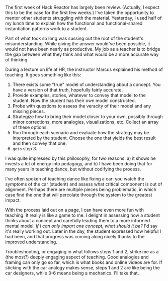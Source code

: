 The first week of Hack Reactor has largely been review. (Actually, I expect this to be the case for the first few weeks.) I've taken the opportunity to mentor other students struggling with the material. Yesterday, I used half of my lunch time to explain how the functional and functional-shared instantiation patterns work to a student. 

Part of what took so long was sussing out the root of the student's misunderstanding. While giving the answer would've been possible, it would not have been nearly as productive. My job as a teacher is to bridge the gap between what they think and what would be a more accurate way of thinking.

During a lecture on life at HR, the instructor Marcus explained his method of teaching. It goes something like this:

1. There exists some "true" model of understanding about a concept. You have a version of that truth, hopefully fairly accurate. 
2. Provide examples, stories, whatever to convey that model to the student. Now the student has their own model constructed.
3. Probe with questions to assess the veracity of their model and any missing pieces.
4. Strategize how to bring their model closer to your own, possibly through minor corrections, more analogies, visualizations, etc. Collect an array of these options.
5. Run through each scenario and evaluate how the strategy may be interpreted by the student. Choose the one that yields the best result and then convey that one.
6. `goto` step 3.

I was quite impressed by this philosophy, for two reasons: a) it shows he invests a lot of energy into pedagogy, and b) I have been doing that for many years in teaching dance, but without codifying the process.

I've often spoken of teaching dance like fixing a car: you watch the symptoms of the car (student) and assess what critical component is out of alignment. Perhaps there are multiple pieces being problematic, in which case find the one that will percolate through the system to the greatest impact.

With the process laid out on a page, I can have even more fun with teaching. It really is like a game to me. I delight in assessing how a student thinks about a concept and carefully leading them to a more informed mental model. *If I can only impart one concept, what should it be?* I'd say it's really working out. Later in the day, the student expressed how helpful I had been, and that progress was coming along nicely thanks to the improved understanding.

Troubleshooting, or engaging in what follows steps 1 and 2, strike me as a (the most?) deeply engaging aspect of teaching. Good analogies and framing can only go so far, which is what books and online videos are for. If sticking with the car analogy makes sense, steps 1 and 2 are like being the car designers, while 3-6 means being a mechanics. I'll take that.